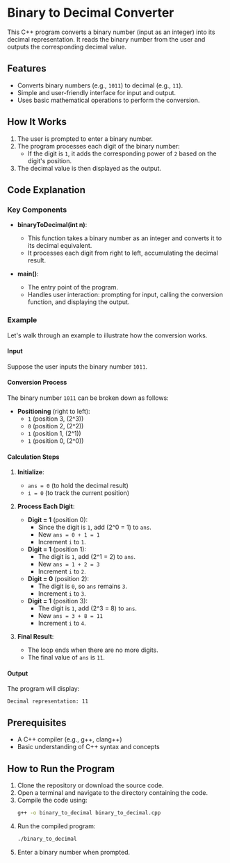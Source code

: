 # Binary to Decimal Converter

This C++ program converts a binary number (input as an integer) into its decimal representation. It reads the binary number from the user and outputs the corresponding decimal value.

## Features

- Converts binary numbers (e.g., `1011`) to decimal (e.g., `11`).
- Simple and user-friendly interface for input and output.
- Uses basic mathematical operations to perform the conversion.

## How It Works

1. The user is prompted to enter a binary number.
2. The program processes each digit of the binary number:
   - If the digit is `1`, it adds the corresponding power of `2` based on the digit's position.
3. The decimal value is then displayed as the output.

## Code Explanation

### Key Components

- **binaryToDecimal(int n)**: 
  - This function takes a binary number as an integer and converts it to its decimal equivalent.
  - It processes each digit from right to left, accumulating the decimal result.

- **main()**:
  - The entry point of the program.
  - Handles user interaction: prompting for input, calling the conversion function, and displaying the output.

### Example

Let's walk through an example to illustrate how the conversion works.

#### Input
Suppose the user inputs the binary number `1011`.

#### Conversion Process
The binary number `1011` can be broken down as follows:

- **Positioning** (right to left):
  - `1` (position 3, \(2^3\))
  - `0` (position 2, \(2^2\))
  - `1` (position 1, \(2^1\))
  - `1` (position 0, \(2^0\))

#### Calculation Steps
1. **Initialize**:
   - `ans = 0` (to hold the decimal result)
   - `i = 0` (to track the current position)

2. **Process Each Digit**:
   - **Digit = 1** (position 0):
     - Since the digit is `1`, add \(2^0 = 1\) to `ans`.
     - New `ans = 0 + 1 = 1`
     - Increment `i` to `1`.
   - **Digit = 1** (position 1):
     - The digit is `1`, add \(2^1 = 2\) to `ans`.
     - New `ans = 1 + 2 = 3`
     - Increment `i` to `2`.
   - **Digit = 0** (position 2):
     - The digit is `0`, so `ans` remains `3`.
     - Increment `i` to `3`.
   - **Digit = 1** (position 3):
     - The digit is `1`, add \(2^3 = 8\) to `ans`.
     - New `ans = 3 + 8 = 11`
     - Increment `i` to `4`.

3. **Final Result**:
   - The loop ends when there are no more digits.
   - The final value of `ans` is `11`.

#### Output
The program will display:
```
Decimal representation: 11
```

## Prerequisites

- A C++ compiler (e.g., g++, clang++)
- Basic understanding of C++ syntax and concepts

## How to Run the Program

1. Clone the repository or download the source code.
2. Open a terminal and navigate to the directory containing the code.
3. Compile the code using:
   ```bash
   g++ -o binary_to_decimal binary_to_decimal.cpp
   ```
4. Run the compiled program:
   ```bash
   ./binary_to_decimal
   ```
5. Enter a binary number when prompted.

